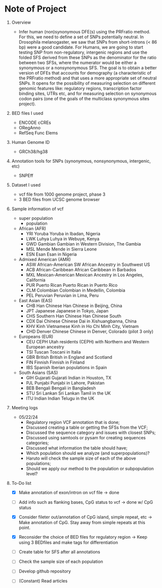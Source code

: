 # Note of Project

1. Overview
	- Infer human (non)synonymous DFE(s) using the PRFratio method. For this, we need to define a set of SNPs potentially neutral. In Drosophila melanogaster, we saw that SNPs from short-introns (< 86 bp) were a good candidate. For Humans, we are going to start testing SNP from non-regulatory, intergenic regions and use the folded SFS derived from these SNPs as the denominator for the ratio between two SFSs, where the numerator would be either a synonymous or a nonsynonymous SFS. The goal is to obtain a better version of DFEs that accounts for demography (a characteristic of the PRFratio method) and that uses a more appropriate set of neutral SNPs. It opens for the possibility of measuring selection on different genomic features like: regulatory regions, transcription factor binding sites, UTRs etc, and for measuring selection on synonymous codon pairs (one of the goals of the multiclass synonymous sites project). 

2. BED files I used
	- ENCODE cCREs
	- ORegAnno
	- RefSeq Func Elems

3. Human Genome ID
	- GRCh38/hg38

4. Annotation tools for SNPs (synonymous, nonsynonymous, intergenic, etc)
	- SNPEff

5. Dataset I used
	- vcf file from 1000 genome project, phase 3
	- 3 BED files from UCSC genome browser

6. Sample information of vcf
	- super population
		- population
	- African (AFR)
		- YRI	Yoruba	Yoruba in Ibadan, Nigeria
		- LWK	Luhya	Luhya in Webuye, Kenya
		- GWD	Gambian	Gambian in Western Division, The Gambia
		- MSL	Mende	Mende in Sierra Leone
		- ESN	Esan	Esan in Nigeria
	- Admixed American (AMR)
		- ASW	African-American SW	African Ancestry in Southwest US
		- ACB	African-Caribbean	African Caribbean in Barbados
		- MXL	Mexican-American	Mexican Ancestry in Los Angeles, California
		- PUR	Puerto Rican	Puerto Rican in Puerto Rico
		- CLM	Colombian	Colombian in Medellin, Colombia
		- PEL	Peruvian	Peruvian in Lima, Peru
	- East Asian (EAS)
		- CHB	Han Chinese	Han Chinese in Beijing, China
		- JPT	Japanese	Japanese in Tokyo, Japan
		- CHS	Southern Han Chinese	Han Chinese South
		- CDX	Dai Chinese	Chinese Dai in Xishuangbanna, China
		- KHV	Kinh Vietnamese	Kinh in Ho Chi Minh City, Vietnam
		- CHD	Denver Chinese	Chinese in Denver, Colorado (pilot 3 only)
	- Europeans (EUR)
		- CEU	CEPH	Utah residents (CEPH) with Northern and Western European ancestry
		- TSI	Tuscan	Toscani in Italia
		- GBR	British	British in England and Scotland
		- FIN	Finnish	Finnish in Finland
		- IBS	Spanish	Iberian populations in Spain
	- South Asians (SAS)
		- GIH	Gujarati	Gujarati Indian in Houston, TX
		- PJL	Punjabi	Punjabi in Lahore, Pakistan
		- BEB	Bengali	Bengali in Bangladesh
		- STU	Sri Lankan	Sri Lankan Tamil in the UK
		- ITU	Indian	Indian Telugu in the UK

7. Meeting logs
	- 05/22/24
		- Regulatory region VCF annotation that is done; 
		- Discussed creating a table or getting the SFSs from the VCF; 
		- Discussed the sequence category and issues with closest SNPs; 
		- Discussed using samtools or pysam for creating sequences categories; 
		- Discussed what information the table should have; 
		- Which population should we analyze (and superpopulations)? 
		- Haruto will check the sample size of each of the above populations; 
		- Should we apply our method to the population or subpopulation level? 

8. To-Do list
	- [x] Make annotation of exon/intron on vcf file -> done
	- [ ] Add info such as flanking bases, CpG status to vcf -> done w/ CpG status
	- [x] Consider fileter out/annotation of CpG island, simple repeat, etc -> Make annotation of CpG. Stay away from simple repeats at this point.
	- [x] Reconsider the choice of BED files for regulatory region -> Keep using 3 BEDfiles and make tags for differentiation
	- [ ] Create table for SFS after all annotations
	- [ ] Check the sample size of each population
	- [ ] Develop github repository
	- [ ] (Constant) Read articles
	